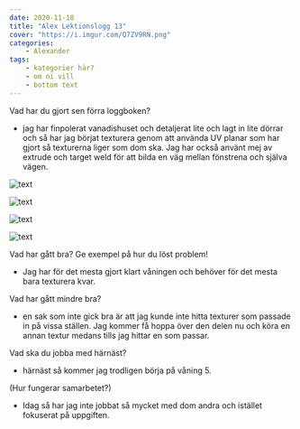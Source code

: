 ```yaml
---
date: 2020-11-18
title: "Alex Lektionslogg 13"
cover: "https://i.imgur.com/Q7ZV9RN.png"
categories: 
    - Alexander
tags:
    - kategorier här?
    - om ni vill
    - bottom text
---
```



Vad har du gjort sen förra loggboken?
- jag har finpolerat vanadishuset och detaljerat lite och lagt in lite dörrar och så har jag börjat texturera genom att använda UV planar som har gjort så texturerna liger som dom ska. 
Jag har också använt mej av extrude och target weld för att bilda en väg mellan fönstrena och själva vägen.  

![text](https://cdn.discordapp.com/attachments/368028804784062467/778561774827995136/Screenshot_128.jpg)

![text](https://cdn.discordapp.com/attachments/368028804784062467/778561772927451185/Screenshot_127.jpg)

![text](https://cdn.discordapp.com/attachments/368028804784062467/778561771769167872/Screenshot_126.jpg)

![text](https://cdn.discordapp.com/attachments/368028804784062467/778561769168961536/Screenshot_125.jpg)

Vad har gått bra? Ge exempel på hur du löst problem!
- Jag har för det mesta gjort klart våningen och behöver för det mesta bara texturera kvar. 

Vad har gått mindre bra? 
- en sak som inte gick bra är att jag kunde inte hitta texturer som passade in på vissa ställen. Jag kommer få hoppa över den delen nu och köra en annan textur medans tills jag hittar en som passar. 

Vad ska du jobba med härnäst?
- härnäst så kommer jag trodligen börja på våning 5.

(Hur fungerar samarbetet?)
- Idag så har jag inte jobbat så mycket med dom andra och istället fokuserat på uppgiften.
